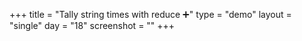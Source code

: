 +++
title = "Tally string times with reduce ➕"
type = "demo"
layout = "single"
day = "18"
screenshot = ""
+++